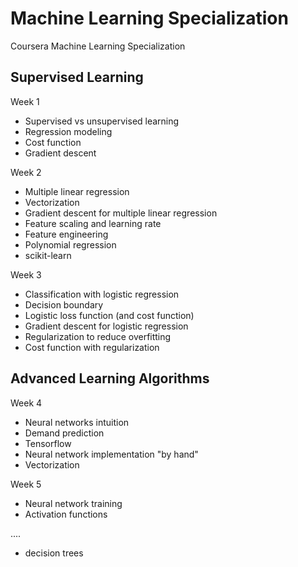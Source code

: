 # Machine Learning Specialization
Coursera Machine Learning Specialization

## Supervised Learning
Week 1
- Supervised vs unsupervised learning
- Regression modeling
- Cost function
- Gradient descent

Week 2
- Multiple linear regression
- Vectorization
- Gradient descent for multiple linear regression
- Feature scaling and learning rate
- Feature engineering
- Polynomial regression
- scikit-learn

Week 3
- Classification with logistic regression
- Decision boundary
- Logistic loss function (and cost function)
- Gradient descent for logistic regression
- Regularization to reduce overfitting
- Cost function with regularization

## Advanced Learning Algorithms
Week 4
- Neural networks intuition
- Demand prediction
- Tensorflow
- Neural network implementation "by hand"
- Vectorization

Week 5
- Neural network training
- Activation functions


....
- decision trees
